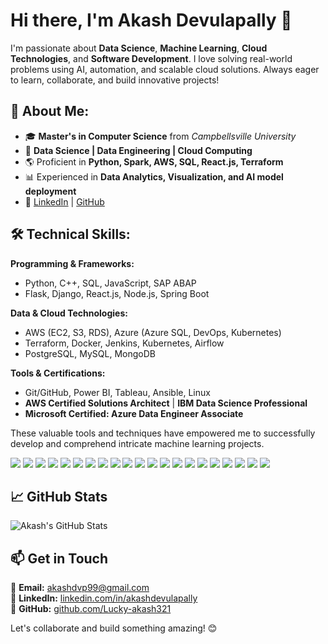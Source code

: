 # Hi there, I'm Akash Devulapally 👋

I'm passionate about **Data Science**, **Machine Learning**, **Cloud Technologies**, and **Software Development**. I love solving real-world problems using AI, automation, and scalable cloud solutions. Always eager to learn, collaborate, and build innovative projects!

## 📌 About Me:
- 🎓 **Master's in Computer Science** from *Campbellsville University*
- 💼 **Data Science | Data Engineering | Cloud Computing**
- 🌎 Proficient in **Python, Spark, AWS, SQL, React.js, Terraform**
- 📊 Experienced in **Data Analytics, Visualization, and AI model deployment**
- 🔗 [LinkedIn](https://www.linkedin.com/in/akashdevulapally/) | [GitHub](https://github.com/Lucky-akash321)

## 🛠 Technical Skills:

**Programming & Frameworks:**
- Python, C++, SQL, JavaScript, SAP ABAP
- Flask, Django, React.js, Node.js, Spring Boot

**Data & Cloud Technologies:**
- AWS (EC2, S3, RDS), Azure (Azure SQL, DevOps, Kubernetes)
- Terraform, Docker, Jenkins, Kubernetes, Airflow
- PostgreSQL, MySQL, MongoDB

**Tools & Certifications:**
- Git/GitHub, Power BI, Tableau, Ansible, Linux
- **AWS Certified Solutions Architect** | **IBM Data Science Professional**
- **Microsoft Certified: Azure Data Engineer Associate**

These valuable tools and techniques have empowered me to successfully develop and comprehend intricate machine learning projects.

[![](https://img.shields.io/badge/Python-FFD43B?style=for-the-badge&logo=python&logoColor=darkgreen)](https://www.python.org)  [![](https://img.shields.io/badge/TensorFlow-FF6F00?style=for-the-badge&logo=TensorFlow&logoColor=white)](https://www.tensorflow.org) [![](https://img.shields.io/badge/scikit_learn-F7931E?style=for-the-badge&logo=scikit-learn&logoColor=white)](https://scikit-learn.org/stable/) [![](https://img.shields.io/badge/SciPy-654FF0?style=for-the-badge&logo=SciPy&logoColor=white)](https://www.scipy.org) [![](https://img.shields.io/badge/Numpy-777BB4?style=for-the-badge&logo=numpy&logoColor=white)](https://numpy.org) [![](https://img.shields.io/badge/Pandas-2C2D72?style=for-the-badge&logo=pandas&logoColor=white)](https://pandas.pydata.org)  [![](https://img.shields.io/badge/Plotly-239120?style=for-the-badge&logo=plotly&logoColor=white)](https://plotly.com)   [![](https://img.shields.io/badge/PyTorch-EE4C2C?style=for-the-badge&logo=PyTorch&logoColor=white)](https://pytorch.org) [![](https://img.shields.io/badge/MongoDB-4EA94B?style=for-the-badge&logo=mongodb&logoColor=white)](https://www.mongodb.com/) [![](https://img.shields.io/badge/R-276DC3?style=for-the-badge&logo=r&logoColor=white)](https://www.r-project.org) [![](https://img.shields.io/badge/Scala-DC322F?style=for-the-badge&logo=scala&logoColor=white)](https://www.scala-lang.org) [![](https://img.shields.io/badge/json-5E5C5C?style=for-the-badge&logo=json&logoColor=white)](https://www.json.org/json-en.html) [![](https://img.shields.io/badge/Tableau-E97627?style=for-the-badge&logo=Tableau&logoColor=white)](https://www.tableau.com) [![](https://img.shields.io/badge/C-00599C?style=for-the-badge&logo=c&logoColor=white)](https://www.cprogramming.com) [![](https://img.shields.io/badge/Keras-D00000?style=for-the-badge&logo=Keras&logoColor=white)](https://keras.io) [![](https://img.shields.io/badge/MySQL-00000F?style=for-the-badge&logo=mysql&logoColor=white)](https://www.mysql.com) [![](https://img.shields.io/badge/conda-342B029.svg?&style=for-the-badge&logo=anaconda&logoColor=white)](https://www.anaconda.com) [![](https://img.shields.io/badge/PowerBI-F2C811?style=for-the-badge&logo=Power%20BI&logoColor=white)](https://powerbi.microsoft.com/en-us/) [![](https://img.shields.io/badge/Colab-F9AB00?style=for-the-badge&logo=googlecolab&color=525252)](https://colab.research.google.com) [![](https://img.shields.io/badge/SQLite-07405E?style=for-the-badge&logo=sqlite&logoColor=white)](https://www.sqlite.org/index.html) [![](https://img.shields.io/badge/LaTeX-47A141?style=for-the-badge&logo=LaTeX&logoColor=white)](https://www.latex-project.org)

## 📈 GitHub Stats
![Akash's GitHub Stats](https://github-readme-stats.vercel.app/api?username=Lucky-akash321&show_icons=true&theme=radical)

## 📫 Get in Touch
📧 **Email:** akashdvp99@gmail.com  
🔗 **LinkedIn:** [linkedin.com/in/akashdevulapally](https://www.linkedin.com/in/akashdevulapally/)  
🚀 **GitHub:** [github.com/Lucky-akash321](https://github.com/Lucky-akash321)  

Let's collaborate and build something amazing! 😊

